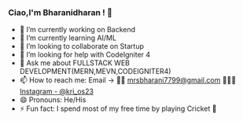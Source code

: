 ### Ciao,I'm Bharanidharan ! 👋

- 🔭 I’m currently working on Backend
- 🌱 I’m currently learning AI/ML
- 👯 I’m looking to collaborate on Startup
- 🤔 I’m looking for help with CodeIgniter 4
- 💬 Ask me about FULLSTACK WEB DEVELOPMENT(MERN,MEVN,CODEIGNITER4)
- 📫 How to reach me: Email -> 👨‍💻 mrsbharani7799@gmail.com 💁🏼‍♂️ [Instagram - @kri_os23](https://www.instagram.com/kri_os23/) 
- 😄 Pronouns: He/His
- ⚡ Fun fact: I spend most of my free time by playing Cricket 🏏
